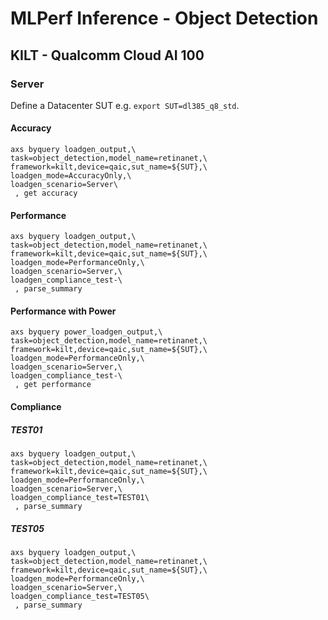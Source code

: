 # MLPerf Inference - Object Detection

## KILT - Qualcomm Cloud AI 100

### Server

Define a Datacenter SUT e.g. `export SUT=dl385_q8_std`.

#### Accuracy
```
axs byquery loadgen_output,\
task=object_detection,model_name=retinanet,\
framework=kilt,device=qaic,sut_name=${SUT},\
loadgen_mode=AccuracyOnly,\
loadgen_scenario=Server\
 , get accuracy
```

#### Performance
```
axs byquery loadgen_output,\
task=object_detection,model_name=retinanet,\
framework=kilt,device=qaic,sut_name=${SUT},\
loadgen_mode=PerformanceOnly,\
loadgen_scenario=Server,\
loadgen_compliance_test-\
 , parse_summary
```

#### Performance with Power
```
axs byquery power_loadgen_output,\
task=object_detection,model_name=retinanet,\
framework=kilt,device=qaic,sut_name=${SUT},\
loadgen_mode=PerformanceOnly,\
loadgen_scenario=Server,\
loadgen_compliance_test-\
 , get performance
```

#### Compliance

##### TEST01
```
axs byquery loadgen_output,\
task=object_detection,model_name=retinanet,\
framework=kilt,device=qaic,sut_name=${SUT},\
loadgen_mode=PerformanceOnly,\
loadgen_scenario=Server,\
loadgen_compliance_test=TEST01\
 , parse_summary
```

##### TEST05
```
axs byquery loadgen_output,\
task=object_detection,model_name=retinanet,\
framework=kilt,device=qaic,sut_name=${SUT},\
loadgen_mode=PerformanceOnly,\
loadgen_scenario=Server,\
loadgen_compliance_test=TEST05\
 , parse_summary
```

